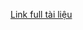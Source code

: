 <a href="https://wiki.blog08.site/books/so-yeu-li-lich/page/tai-lieu" target="_blank">Link full tài liệu</a>

